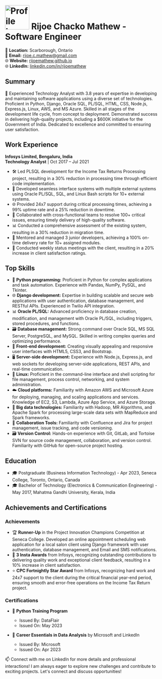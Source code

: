 # <img src="https://avatars.githubusercontent.com/u/17834899?s=400&u=93ef575f326b726530e3d7a511c5dc6978945f7e&v=4" alt="Profile Image" width="80"> Rijoe Chacko Mathew - Software Engineer

📍 **Location:** Scarborough, Ontario  
📧 **Email:** rijoe.c.mathew@gmail.com  
🌐 **Website:** [rijoemathew.github.io](https://rijoemathew.pythonanywhere.com)  
🌐 **LinkedIn:** [linkedin.com/in/rijoemathew](https://linkedin.com/in/rijoemathew)

## Summary

🚀 Experienced Technology Analyst with 3.8 years of expertise in developing and maintaining software applications using a diverse set of technologies. Proficient in Python, Django, Oracle SQL, PL/SQL, HTML, CSS, Node.js, Express.js, Linux, AWS, and MS Azure. Skilled in all stages of the development life cycle, from concept to deployment. Demonstrated success in delivering high-quality projects, including a $600K initiative for the Government of India. Dedicated to excellence and committed to ensuring user satisfaction.

## Work Experience

**Infosys Limited, Bengaluru, India**  
**Technology Analyst** | Oct 2017 – Jul 2021

- 🛠️ Led PLSQL development for the Income Tax Returns Processing project, resulting in a 30% reduction in processing time through efficient code implementation.
- 🔄 Developed seamless interface systems with multiple external systems using Oracle PL/SQL, SQL, and Linux Bash scripts for 10+ external systems.
- 🌐 Provided 24x7 support during critical processing times, achieving a 99% uptime rate and a 25% reduction in downtime.
- 🤝 Collaborated with cross-functional teams to resolve 100+ critical issues, ensuring timely delivery of high-quality software.
- 📊 Conducted a comprehensive assessment of the existing system, resulting in a 30% reduction in migration time.
- 👥 Mentored and managed 3 junior developers, achieving a 100% on-time delivery rate for 10+ assigned modules.
- 📆 Conducted weekly status meetings with the client, resulting in a 20% increase in client satisfaction ratings.

## Top Skills

- 🐍 **Python programming:** Proficient in Python for complex applications and task automation. Experience with Pandas, NumPy, PySQL, and Tkinter.
- 🌐 **Django development:** Expertise in building scalable and secure web applications with user authentication, database management, and RESTful APIs. Experienced in Twilio API integration.
- 📊 **Oracle PL/SQL:** Advanced proficiency in database creation, modification, and management with Oracle PL/SQL, including triggers, stored procedures, and functions.
- 🗃️ **Database management:** Strong command over Oracle SQL, MS SQL Server, PostgreSQL, and MySQL. Skilled in writing complex queries and optimizing performance.
- 🎨 **Front-end development:** Creating visually appealing and responsive user interfaces with HTML5, CSS3, and Bootstrap.
- 🖥️ **Server-side development:** Experience with Node.js, Express.js, and web sockets for developing server-side applications, REST APIs, and real-time communication.
- 🐧 **Linux:** Proficient in the command-line interface and shell scripting for file management, process control, networking, and system administration.
- ☁️ **Cloud platforms:** Familiarity with Amazon AWS and Microsoft Azure for deploying, managing, and scaling applications and services. Knowledge of EC2, S3, Lambda, Azure App Service, and Azure Storage.
- 🔄 **Big data technologies:** Familiarity with Hadoop, MR Algorithms, and Apache Spark for processing large-scale data sets with MapReduce and Spark frameworks.
- 🤝 **Collaboration Tools:** Familiarity with Confluence and Jira for project management, issue tracking, and code versioning.
- 🗃️ **Version Control:** Hands-on experience with Git, GitLab, and Tortoise SVN for source code management, collaboration, and version control. Familiarity with GitHub for open-source project hosting.

## Education

- 🎓 Postgraduate (Business Information Technology) - Apr 2023, Seneca College, Toronto, Ontario, Canada
- 🎓 Bachelor of Technology (Electronics & Communication Engineering) - May 2017, Mahatma Gandhi University, Kerala, India

## Achievements and Certifications

### Achievements

- 🏆 **Runner-Up** in the Project Innovation Champions Competition at Seneca College. Developed an online appointment scheduling web application for a local salon client using Django framework with user authentication, database management, and Email and SMS notifications.
- 🏅 **3 Insta Awards** from Infosys, recognizing outstanding contributions to delivering quality work and exceptional client feedback, resulting in a 10% increase in client satisfaction.
- ⭐ **CPC Fortnightly Star Award** from Infosys, recognizing hard work and 24x7 support to the client during the critical financial year-end period, ensuring smooth and error-free operations on the Income Tax Return project.

### Certifications

- 📜 **Python Training Program**
  - Issued By: DataFlair
  - Issued On: May 2023

- 📜 **Career Essentials in Data Analysis** by Microsoft and LinkedIn
  - Issued By: Microsoft
  - Issued On: Apr 2023

📫 Connect with me on LinkedIn for more details and professional interactions! I am always eager to explore new challenges and contribute to exciting projects. Let's connect and discuss opportunities!
